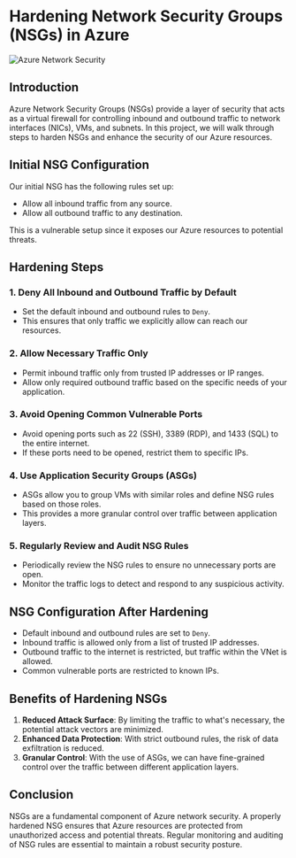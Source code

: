 # Hardening Network Security Groups (NSGs) in Azure
![Azure Network Security](https://i.imgur.com/ZWxe03e.jpg)

## Introduction

Azure Network Security Groups (NSGs) provide a layer of security that acts as a virtual firewall for controlling inbound and outbound traffic to network interfaces (NICs), VMs, and subnets. In this project, we will walk through steps to harden NSGs and enhance the security of our Azure resources.

## Initial NSG Configuration

Our initial NSG has the following rules set up:

- Allow all inbound traffic from any source.
- Allow all outbound traffic to any destination.

This is a vulnerable setup since it exposes our Azure resources to potential threats.

## Hardening Steps

### 1. Deny All Inbound and Outbound Traffic by Default

- Set the default inbound and outbound rules to `Deny`.
- This ensures that only traffic we explicitly allow can reach our resources.

### 2. Allow Necessary Traffic Only

- Permit inbound traffic only from trusted IP addresses or IP ranges.
- Allow only required outbound traffic based on the specific needs of your application.

### 3. Avoid Opening Common Vulnerable Ports

- Avoid opening ports such as 22 (SSH), 3389 (RDP), and 1433 (SQL) to the entire internet.
- If these ports need to be opened, restrict them to specific IPs.

### 4. Use Application Security Groups (ASGs)

- ASGs allow you to group VMs with similar roles and define NSG rules based on those roles.
- This provides a more granular control over traffic between application layers.

### 5. Regularly Review and Audit NSG Rules

- Periodically review the NSG rules to ensure no unnecessary ports are open.
- Monitor the traffic logs to detect and respond to any suspicious activity.

## NSG Configuration After Hardening

- Default inbound and outbound rules are set to `Deny`.
- Inbound traffic is allowed only from a list of trusted IP addresses.
- Outbound traffic to the internet is restricted, but traffic within the VNet is allowed.
- Common vulnerable ports are restricted to known IPs.

## Benefits of Hardening NSGs

1. **Reduced Attack Surface**: By limiting the traffic to what's necessary, the potential attack vectors are minimized.
2. **Enhanced Data Protection**: With strict outbound rules, the risk of data exfiltration is reduced.
3. **Granular Control**: With the use of ASGs, we can have fine-grained control over the traffic between different application layers.

## Conclusion

NSGs are a fundamental component of Azure network security. A properly hardened NSG ensures that Azure resources are protected from unauthorized access and potential threats. Regular monitoring and auditing of NSG rules are essential to maintain a robust security posture.
